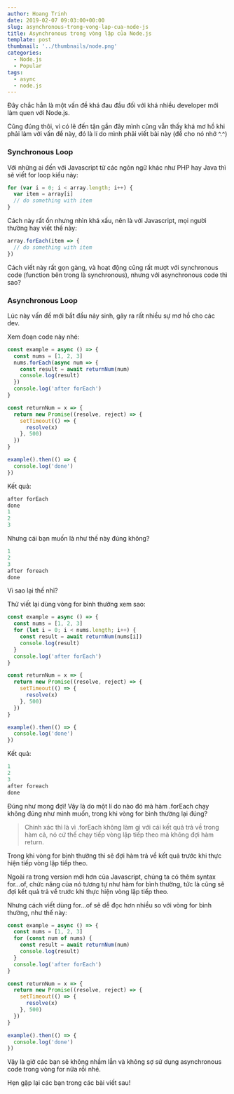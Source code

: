 ```yaml
---
author: Hoang Trinh
date: 2019-02-07 09:03:00+00:00
slug: asynchronous-trong-vong-lap-cua-node-js
title: Asynchronous trong vòng lặp của Node.js
template: post
thumbnail: '../thumbnails/node.png'
categories:
  - Node.js
  - Popular
tags:
  - async
  - node.js
---
```


Đây chắc hẳn là một vấn đề khá đau đầu đối với khá nhiều developer mới làm quen với Node.js.

Cũng đúng thôi, vì có lẽ đến tận gần đây mình cũng vẫn thấy khá mơ hồ khi phải làm với vấn đề này, đó là lí do mình phải viết bài này (để cho nó nhớ ^.^)

### Synchronous Loop

Với những ai đến với Javascript từ các ngôn ngữ khác như PHP hay Java thì sẽ viết for loop kiểu này:

```javascript
for (var i = 0; i < array.length; i++) {
  var item = array[i]
  // do something with item
}
```

Cách này rất ổn nhưng nhìn khá xấu, nên là với Javascript, mọi người thường hay viết thế này:

```javascript
array.forEach(item => {
  // do something with item
})
```

Cách viết này rất gọn gàng, và hoạt động cũng rất mượt với synchronous code (function bên trong là synchronous), nhưng với asynchronous code thì sao?

### Asynchronous Loop

Lúc này vấn đề mới bắt đầu nảy sinh, gây ra rất nhiều sự mơ hồ cho các dev.

Xem đoạn code này nhé:

```javascript
const example = async () => {
  const nums = [1, 2, 3]
  nums.forEach(async num => {
    const result = await returnNum(num)
    console.log(result)
  })
  console.log('after forEach')
}

const returnNum = x => {
  return new Promise((resolve, reject) => {
    setTimeout(() => {
      resolve(x)
    }, 500)
  })
}

example().then(() => {
  console.log('done')
})
```

Kết quả:

```javascript
after forEach
done
1
2
3
```

Nhưng cái bạn muốn là như thế này đúng không?

```javascript
1
2
3
after foreach
done
```

Vì sao lại thế nhỉ?

Thử viết lại dùng vòng for bình thường xem sao:

```javascript
const example = async () => {
  const nums = [1, 2, 3]
  for (let i = 0; i < nums.length; i++) {
    const result = await returnNum(nums[i])
    console.log(result)
  }
  console.log('after forEach')
}

const returnNum = x => {
  return new Promise((resolve, reject) => {
    setTimeout(() => {
      resolve(x)
    }, 500)
  })
}

example().then(() => {
  console.log('done')
})
```

Kết quả:

```javascript
1
2
3
after foreach
done
```

Đúng như mong đợi! Vậy là do một lí do nào đó mà hàm .forEach chạy không đúng như mình muốn, trong khi vòng for bình thường lại đúng?

> Chính xác thì là vì .forEach không làm gì với cái kết quả trả về trong hàm cả, nó cứ thế chạy tiếp vòng lặp tiếp theo mà không đợi hàm return.

Trong khi vòng for bình thường thì sẽ đợi hàm trả về kết quả trước khi thực hiện tiếp vòng lặp tiếp theo.

Ngoài ra trong version mới hơn của Javascript, chúng ta có thêm syntax for...of, chức năng của nó tương tự như hàm for bình thường, tức là cũng sẽ đợi kết quả trả về trước khi thực hiện vòng lặp tiếp theo.

Nhưng cách viết dùng for...of sẽ dễ đọc hơn nhiều so với vòng for bình thường, như thế này:

```javascript
const example = async () => {
  const nums = [1, 2, 3]
  for (const num of nums) {
    const result = await returnNum(num)
    console.log(result)
  }
  console.log('after forEach')
}

const returnNum = x => {
  return new Promise((resolve, reject) => {
    setTimeout(() => {
      resolve(x)
    }, 500)
  })
}

example().then(() => {
  console.log('done')
})
```

Vậy là giờ các bạn sẽ không nhầm lẫn và không sợ sử dụng asynchronous code trong vòng for nữa rồi nhé.

Hẹn gặp lại các bạn trong các bài viết sau!
